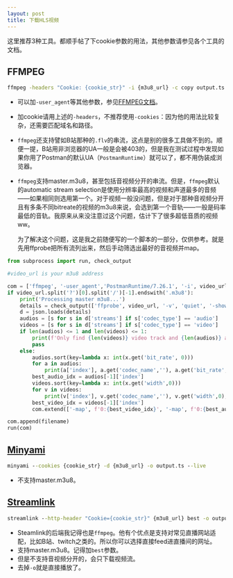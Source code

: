 ```yaml
---
layout: post
title: 下载HLS视频
---
```


这里推荐3种工具。都顺手帖了下cookie参数的用法，其他参数请参见各个工具的文档。

## FFMPEG

```bat
ffmpeg -headers "Cookie: {cookie_str}" -i {m3u8_url} -c copy output.ts
```

* 可以加`-user_agent`等其他参数，参见[FFMPEG文档](https://ffmpeg.org/ffmpeg-all.html)。
* 加cookie请用上述的`-headers`，不推荐使用`-cookies`：因为他的用法比较复杂，还需要匹配域名和路径。
* `ffmpeg`还支持譬如B站那种的`.flv`的串流，这点是别的很多工具做不到的。顺便一提，B站用非浏览器的UA一般是会被403的，但是我在测试过程中发现如果你用了Postman的默认UA（`PostmanRuntime`）就可以了，都不用伪装成浏览器。

* `ffmpeg`支持master.m3u8，甚至包括音视频分开的串流。但是，`ffmpeg`默认的automatic stream selection是使用分辨率最高的视频和声道最多的音频——如果相同则选用第一个。对于视频一般没问题，但是对于那种音视频分开且有多条不同bitreate的视频的m3u8来说，会选到第一个音轨——一般是码率最低的音轨。我原来从来没注意过这个问题，估计下了很多超低音质的视频ww。

  为了解决这个问题，这是我之前随便写的一个脚本的一部分，仅供参考。就是先用ffprobe把所有流列出来，然后手动筛选出最好的音视频并map。
  
```python
from subprocess import run, check_output

#video_url is your m3u8 address

com = ['ffmpeg', '-user_agent','PostmanRuntime/7.26.1', '-i', video_url, '-c', 'copy']
if video_url.split('?')[0].split('/')[-1].endswith('.m3u8'):
    print('Processing master m3u8...')
    details = check_output(['ffprobe', video_url, '-v', 'quiet', '-show_streams', '-of', 'json']).decode('ansi').strip()
    d = json.loads(details)
    audios = [s for s in d['streams'] if s['codec_type'] == 'audio'] 
    videos = [s for s in d['streams'] if s['codec_type'] == 'video']
    if len(audios) <= 1 and len(videos) <= 1:
        print(f'Only find {len(videos)} video track and {len(audios)} audio track. No mapping needed.')
        pass
    else:
        audios.sort(key=lambda x: int(x.get('bit_rate', 0)))
        for a in audios:
            print(a['index'], a.get('codec_name',''), a.get('bit_rate', 0))
        best_audio_idx = audios[-1]['index']    
        videos.sort(key=lambda x: int(x.get('width',0)))
        for v in videos:
            print(v['index'], v.get('codec_name',''), v.get('width',0), v.get('height',0))
        best_video_idx = videos[-1]['index']
        com.extend(['-map', f'0:{best_video_idx}', '-map', f'0:{best_audio_idx}'])

com.append(filename)
run(com)
```

## [Minyami](https://github.com/Last-Order/Minyami)

```bat
minyami --cookies {cookie_str} -d {m3u8_url} -o output.ts --live
```

* 不支持master.m3u8。

## [Streamlink](https://streamlink.github.io/)

```bat
streamlink --http-header "Cookie={cookie_str}" {m3u8_url} best -o output.ts
```

* Steamlink的后端我记得也是`ffmpeg`。他有个优点是支持对常见直播网站适配，比如B站、twitch之类的。所以你可以选择直接feed进直播间的网址。
* 支持master.m3u8。记得加`best`参数。
* 但是不支持音视频分开的，会只下载视频流。
* 去掉`-o`就是直接播放了。

